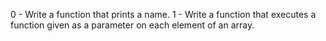 0 - Write a function that prints a name.
1 - Write a function that executes a function given as a parameter on each element of an array.
